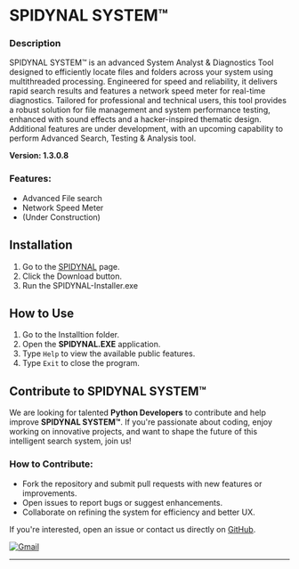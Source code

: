 # SPIDYNAL SYSTEM™

### Description
SPIDYNAL SYSTEM™ is an advanced System Analyst & Diagnostics Tool designed to efficiently locate files and folders across your system using multithreaded processing. Engineered for speed and reliability, it delivers rapid search results and features a network speed meter for real-time diagnostics. Tailored for professional and technical users, this tool provides a robust solution for file management and system performance testing, enhanced with sound effects and a hacker-inspired thematic design. Additional features are under development, with an upcoming capability to perform Advanced Search, Testing & Analysis tool.

**Version: 1.3.0.8**

### Features:
- Advanced File search
- Network Speed Meter
- (Under Construction)

## Installation
1. Go to the [SPIDYNAL](https://maiz-an.github.io/gh-pages-spidynal/) page.
2. Click the Download button.
3. Run the SPIDYNAL-Installer.exe

## How to Use
1. Go to the Installtion folder.
2. Open the **SPIDYNAL.EXE** application.
3. Type `Help` to view the available public features.
4. Type `Exit` to close the program.

## Contribute to SPIDYNAL SYSTEM™
We are looking for talented **Python Developers** to contribute and help improve **SPIDYNAL SYSTEM™**. If you're passionate about coding, enjoy working on innovative projects, and want to shape the future of this intelligent search system, join us!

### How to Contribute:
- Fork the repository and submit pull requests with new features or improvements.
- Open issues to report bugs or suggest enhancements.
- Collaborate on refining the system for efficiency and better UX.

If you're interested, open an issue or contact us directly on [GitHub](https://github.com/maiz-an).

<a href="mailto:mohamedmaizanmunas@outlook.com"><img src="https://img.shields.io/badge/Gmail-Contact%20Us-D14836?style=for-the-badge&logo=gmail&logoColor=white" alt="Gmail"></a>

------
